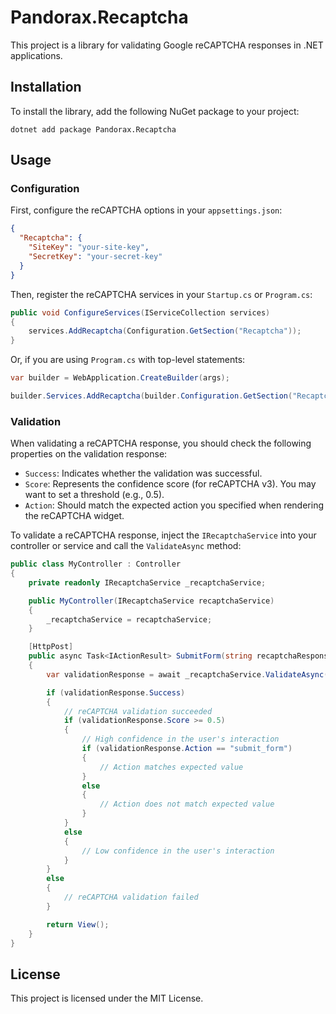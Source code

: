 # Pandorax.Recaptcha

This project is a library for validating Google reCAPTCHA responses in .NET applications.

## Installation

To install the library, add the following NuGet package to your project:

```
dotnet add package Pandorax.Recaptcha
```

## Usage

### Configuration

First, configure the reCAPTCHA options in your `appsettings.json`:

```json
{
  "Recaptcha": {
    "SiteKey": "your-site-key",
    "SecretKey": "your-secret-key"
  }
}
```

Then, register the reCAPTCHA services in your `Startup.cs` or `Program.cs`:

```csharp
public void ConfigureServices(IServiceCollection services)
{
    services.AddRecaptcha(Configuration.GetSection("Recaptcha"));
}
```

Or, if you are using `Program.cs` with top-level statements:

```csharp
var builder = WebApplication.CreateBuilder(args);

builder.Services.AddRecaptcha(builder.Configuration.GetSection("Recaptcha"));
```

### Validation

When validating a reCAPTCHA response, you should check the following properties on the validation response:

- `Success`: Indicates whether the validation was successful.
- `Score`: Represents the confidence score (for reCAPTCHA v3). You may want to set a threshold (e.g., 0.5).
- `Action`: Should match the expected action you specified when rendering the reCAPTCHA widget.

To validate a reCAPTCHA response, inject the `IRecaptchaService` into your controller or service and call the `ValidateAsync` method:

```csharp
public class MyController : Controller
{
    private readonly IRecaptchaService _recaptchaService;

    public MyController(IRecaptchaService recaptchaService)
    {
        _recaptchaService = recaptchaService;
    }

    [HttpPost]
    public async Task<IActionResult> SubmitForm(string recaptchaResponse)
    {
        var validationResponse = await _recaptchaService.ValidateAsync(recaptchaResponse, HttpContext.Connection.RemoteIpAddress.ToString());

        if (validationResponse.Success)
        {
            // reCAPTCHA validation succeeded
            if (validationResponse.Score >= 0.5)
            {
                // High confidence in the user's interaction
                if (validationResponse.Action == "submit_form")
                {
                    // Action matches expected value
                }
                else
                {
                    // Action does not match expected value
                }
            }
            else
            {
                // Low confidence in the user's interaction
            }
        }
        else
        {
            // reCAPTCHA validation failed
        }

        return View();
    }
}
```

## License

This project is licensed under the MIT License.